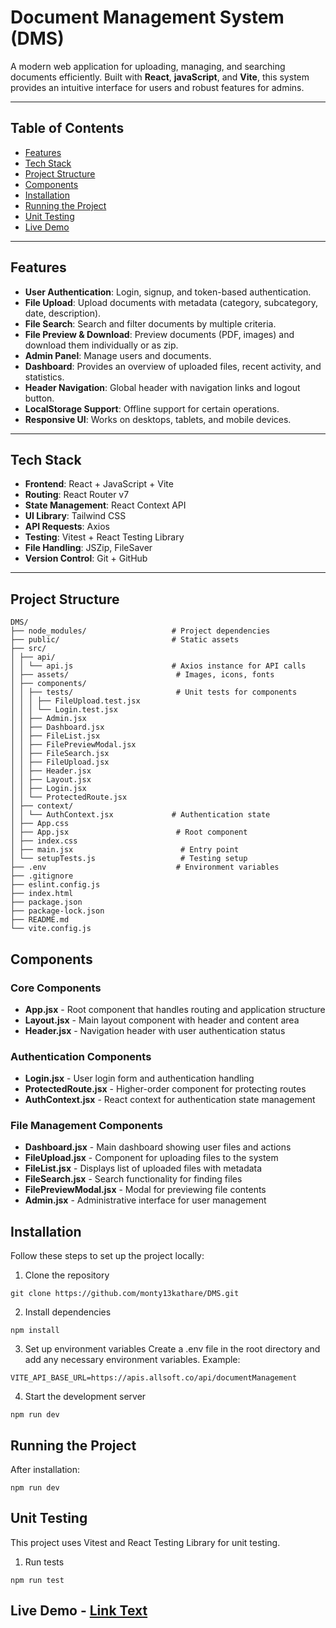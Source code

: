 # Document Management System (DMS)

A modern web application for uploading, managing, and searching documents efficiently. Built with **React**, **javaScript**, and **Vite**, this system provides an intuitive interface for users and robust features for admins.

---

## Table of Contents

- [Features](#features)
- [Tech Stack](#tech-stack)
- [Project Structure](#project-structure)
- [Components](#components)
- [Installation](#installation)
- [Running the Project](#running-the-project)
- [Unit Testing](#unit-testing)
- [Live Demo](#live-link)

---

## Features

- **User Authentication**: Login, signup, and token-based authentication.
- **File Upload**: Upload documents with metadata (category, subcategory, date, description).
- **File Search**: Search and filter documents by multiple criteria.
- **File Preview & Download**: Preview documents (PDF, images) and download them individually or as zip.
- **Admin Panel**: Manage users and documents.
- **Dashboard**: Provides an overview of uploaded files, recent activity, and statistics.
- **Header Navigation**: Global header with navigation links and logout button.
- **LocalStorage Support**: Offline support for certain operations.
- **Responsive UI**: Works on desktops, tablets, and mobile devices.

---

## Tech Stack

- **Frontend**: React + JavaScript + Vite
- **Routing**: React Router v7
- **State Management**: React Context API
- **UI Library**: Tailwind CSS
- **API Requests**: Axios
- **Testing**: Vitest + React Testing Library
- **File Handling**: JSZip, FileSaver
- **Version Control**: Git + GitHub

---

## Project Structure

```
DMS/
├── node_modules/                   # Project dependencies
├── public/                         # Static assets
├── src/
│ ├── api/
│ │ └── api.js                      # Axios instance for API calls
│ ├── assets/                        # Images, icons, fonts
│ ├── components/
│ │ ├── tests/                       # Unit tests for components
│ │ │ ├── FileUpload.test.jsx
│ │ │ └── Login.test.jsx
│ │ ├── Admin.jsx
│ │ ├── Dashboard.jsx
│ │ ├── FileList.jsx
│ │ ├── FilePreviewModal.jsx
│ │ ├── FileSearch.jsx
│ │ ├── FileUpload.jsx
│ │ ├── Header.jsx
│ │ ├── Layout.jsx
│ │ ├── Login.jsx
│ │ └── ProtectedRoute.jsx
│ ├── context/
│ │ └── AuthContext.jsx             # Authentication state
│ ├── App.css
│ ├── App.jsx                        # Root component
│ ├── index.css
│ ├── main.jsx                        # Entry point
│ └── setupTests.js                   # Testing setup
├── .env                             # Environment variables
├── .gitignore
├── eslint.config.js
├── index.html
├── package.json
├── package-lock.json
├── README.md
└── vite.config.js

```

## Components

### Core Components

- **App.jsx** - Root component that handles routing and application structure
- **Layout.jsx** - Main layout component with header and content area
- **Header.jsx** - Navigation header with user authentication status

### Authentication Components

- **Login.jsx** - User login form and authentication handling
- **ProtectedRoute.jsx** - Higher-order component for protecting routes
- **AuthContext.jsx** - React context for authentication state management

### File Management Components

- **Dashboard.jsx** - Main dashboard showing user files and actions
- **FileUpload.jsx** - Component for uploading files to the system
- **FileList.jsx** - Displays list of uploaded files with metadata
- **FileSearch.jsx** - Search functionality for finding files
- **FilePreviewModal.jsx** - Modal for previewing file contents
- **Admin.jsx** - Administrative interface for user management

## Installation

Follow these steps to set up the project locally:

1. Clone the repository

```
git clone https://github.com/monty13kathare/DMS.git

```

2. Install dependencies

```
npm install
```

3. Set up environment variables
   Create a .env file in the root directory and add any necessary environment variables. Example:

```
VITE_API_BASE_URL=https://apis.allsoft.co/api/documentManagement
```

4. Start the development server

```
npm run dev
```

## Running the Project

After installation:

```
npm run dev
```

## Unit Testing

This project uses Vitest and React Testing Library for unit testing.

1. Run tests

```
npm run test
```

## Live Demo - [Link Text](https://example.com)
